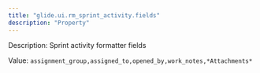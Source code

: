 ```yaml
---
title: "glide.ui.rm_sprint_activity.fields"
description: "Property"
---
```


Description: Sprint activity formatter fields

Value: `assignment_group,assigned_to,opened_by,work_notes,*Attachments*`